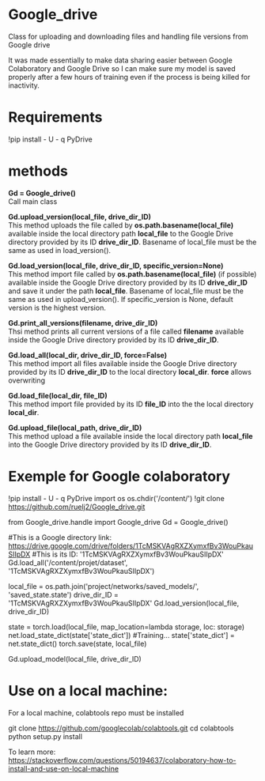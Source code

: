 # Google_drive
Class for uploading and downloading files and handling file versions from Google drive

It was made essentially to make data sharing easier between Google Colaboratory and Google Drive so I can make sure my model is saved properly after a few hours of training even if the process is being killed for inactivity.


# Requirements
!pip install - U - q PyDrive


# methods
__Gd = Google_drive()__  
Call main class

__Gd.upload_version(local_file, drive_dir_ID)__  
This method uploads the file called by __os.path.basename(local_file)__ available inside the local directory path __local_file__ to the Google Drive directory provided by its ID __drive_dir_ID__. Basename of local_file must be the same as used in load_version().

__Gd.load_version(local_file, drive_dir_ID, specific_version=None)__  
This method import file called by __os.path.basename(local_file)__ (if possible) available inside the Google Drive directory provided by its ID __drive_dir_ID__ and save it under the path __local_file__. Basename of local_file must be the same as used in upload_version().
If specific_version is None, default version is the highest version.

__Gd.print_all_versions(filename, drive_dir_ID)__  
Thsi method prints all current versions of a file called __filename__ available inside the Google Drive directory provided by its ID __drive_dir_ID__.

__Gd.load_all(local_dir, drive_dir_ID, force=False)__  
This method import all files available inside the Google Drive directory provided by its ID __drive_dir_ID__ to the local directory __local_dir__. __force__ allows overwriting 

__Gd.load_file(local_dir, file_ID)__  
This method import file provided by its ID __file_ID__ into the the local directory __local_dir__.

__Gd.upload_file(local_path, drive_dir_ID)__  
This method upload a file available inside the local directory path __local_file__ into the Google Drive directory provided by its ID __drive_dir_ID__.


# Exemple for Google colaboratory
!pip install - U - q PyDrive
import os
os.chdir('/content/')
!git clone https://github.com/ruelj2/Google_drive.git

from Google_drive.handle import Google_drive
Gd = Google_drive()

#This is a Google directory link: https://drive.google.com/drive/folders/1TcMSKVAgRXZXymxfBv3WouPkauSIIpDX
#This is its ID: '1TcMSKVAgRXZXymxfBv3WouPkauSIIpDX'
Gd.load_all('/content/projet/dataset', '1TcMSKVAgRXZXymxfBv3WouPkauSIIpDX')

local_file = os.path.join('project/networks/saved_models/', 'saved_state.state')
drive_dir_ID = '1TcMSKVAgRXZXymxfBv3WouPkauSIIpDX'
Gd.load_version(local_file, drive_dir_ID)

state = torch.load(local_file, map_location=lambda storage, loc: storage)
net.load_state_dict(state['state_dict'])
#Training...
state['state_dict'] = net.state_dict()
torch.save(state, local_file)

Gd.upload_model(local_file, drive_dir_ID)


# Use on a local machine:
For a local machine, colabtools repo must be installed

git clone https://github.com/googlecolab/colabtools.git
cd colabtools
python setup.py install

To learn more: https://stackoverflow.com/questions/50194637/colaboratory-how-to-install-and-use-on-local-machine
